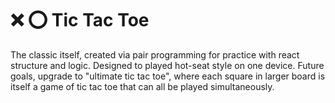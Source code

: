 
# ❌ ⭕️ Tic Tac Toe

The classic itself, created via pair programming for practice with react structure and logic. Designed to played hot-seat style on one device. Future goals, upgrade to "ultimate tic tac toe", where each square in larger board is itself a game of tic tac toe that can all be played simultaneously.